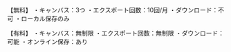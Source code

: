 【無料】
・キャンバス：3つ
・エクスポート回数：10回/月
・ダウンロード：不可
・ローカル保存のみ

【有料】
・キャンバス：無制限
・エクスポート回数：無制限
・ダウンロード：可能
・オンライン保存：あり